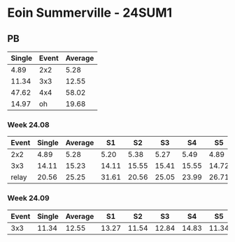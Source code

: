 # Eoin Summerville - 24SUM1

## PB
|Single|Event|Average|
|----|----|----|
|4.89|2x2|5.28|
|11.34|3x3|12.55|
|47.62|4x4|58.02|
|14.97|oh|19.68|
### Week 24.08
|Event|Single|Average|S1|S2|S3|S4|S5|
|-----|-------|------|--|--|--|--|--|
|2x2|4.89|5.28|5.20|5.38|5.27|5.49|4.89|
|3x3|14.11|15.23|14.11|15.55|15.41|15.55|14.72|
|relay|20.56|25.25|31.61|20.56|25.05|23.99|26.71|
### Week 24.09
|Event|Single|Average|S1|S2|S3|S4|S5|
|-----|-------|------|--|--|--|--|--|
|3x3|11.34|12.55|13.27|11.54|12.84|14.83|11.34|
